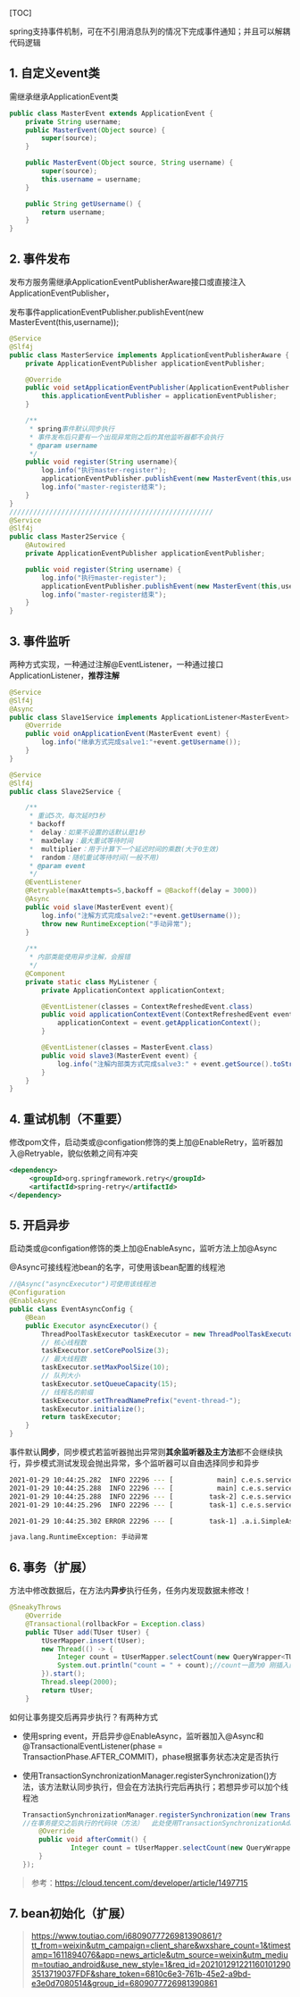 [TOC]

spring支持事件机制，可在不引用消息队列的情况下完成事件通知；并且可以解耦代码逻辑

## 1. 自定义event类

需继承继承ApplicationEvent类

```java
public class MasterEvent extends ApplicationEvent {
    private String username;
    public MasterEvent(Object source) {
        super(source);
    }

    public MasterEvent(Object source, String username) {
        super(source);
        this.username = username;
    }

    public String getUsername() {
        return username;
    }
}
```

## 2. 事件发布

发布方服务需继承ApplicationEventPublisherAware接口或直接注入ApplicationEventPublisher，

发布事件applicationEventPublisher.publishEvent(new MasterEvent(this,username));

```java
@Service
@Slf4j
public class MasterService implements ApplicationEventPublisherAware {
    private ApplicationEventPublisher applicationEventPublisher;

    @Override
    public void setApplicationEventPublisher(ApplicationEventPublisher applicationEventPublisher) {
        this.applicationEventPublisher = applicationEventPublisher;
    }

    /**
     * spring事件默认同步执行
     * 事件发布后只要有一个出现异常则之后的其他监听器都不会执行
     * @param username
     */
    public void register(String username){
        log.info("执行master-register");
        applicationEventPublisher.publishEvent(new MasterEvent(this,username));
        log.info("master-register结束");
    }
}
///////////////////////////////////////////////////
@Service
@Slf4j
public class Master2Service {
    @Autowired
    private ApplicationEventPublisher applicationEventPublisher;

    public void register(String username) {
        log.info("执行master-register");
        applicationEventPublisher.publishEvent(new MasterEvent(this,username));
        log.info("master-register结束");
    }
}
```

## 3. 事件监听

两种方式实现，一种通过注解@EventListener，一种通过接口ApplicationListener<Event>，**推荐注解**

```java
@Service
@Slf4j
@Async
public class Slave1Service implements ApplicationListener<MasterEvent> {
    @Override
    public void onApplicationEvent(MasterEvent event) {
        log.info("继承方式完成salve1:"+event.getUsername());
    }
}

@Service
@Slf4j
public class Slave2Service {

    /**
     * 重试5次，每次延时3秒
     * backoff
     *  delay：如果不设置的话默认是1秒
     *  maxDelay：最大重试等待时间
     *  multiplier：用于计算下一个延迟时间的乘数(大于0生效)
     *  random：随机重试等待时间(一般不用)
     * @param event
     */
    @EventListener
    @Retryable(maxAttempts=5,backoff = @Backoff(delay = 3000))
    @Async
    public void slave(MasterEvent event){
        log.info("注解方式完成salve2:"+event.getUsername());
        throw new RuntimeException("手动异常");
    }
    
    /**
     * 内部类能使用异步注解，会报错
     */
    @Component
    private static class MyListener {
        private ApplicationContext applicationContext;

        @EventListener(classes = ContextRefreshedEvent.class)
        public void applicationContextEvent(ContextRefreshedEvent event) {
            applicationContext = event.getApplicationContext();
        }

        @EventListener(classes = MasterEvent.class)
        public void slave3(MasterEvent event) {
            log.info("注解内部类方式完成salve3:" + event.getSource().toString());
        }
    }
}
```

## 4. 重试机制（不重要）

修改pom文件，启动类或@configation修饰的类上加@EnableRetry，监听器加入@Retryable，貌似依赖之间有冲突

```xml
<dependency>
     <groupId>org.springframework.retry</groupId>
     <artifactId>spring-retry</artifactId>
</dependency>
```

## 5. 开启异步

启动类或@configation修饰的类上加@EnableAsync，监听方法上加@Async

@Async可接线程池bean的名字，可使用该bean配置的线程池

```java
//@Async("asyncExecutor")可使用该线程池
@Configuration
@EnableAsync
public class EventAsyncConfig {
    @Bean
    public Executor asyncExecutor() {
        ThreadPoolTaskExecutor taskExecutor = new ThreadPoolTaskExecutor();
        // 核心线程数        
        taskExecutor.setCorePoolSize(3);
        // 最大线程数
        taskExecutor.setMaxPoolSize(10);
        // 队列大小                                      
        taskExecutor.setQueueCapacity(15);
        // 线程名的前缀 
        taskExecutor.setThreadNamePrefix("event-thread-");
        taskExecutor.initialize();
        return taskExecutor;
    }
}
```

事件默认**同步**，同步模式若监听器抛出异常则**其余监听器及主方法**都不会继续执行，异步模式测试发现会抛出异常，多个监听器可以自由选择同步和异步

```bash
2021-01-29 10:44:25.282  INFO 22296 --- [           main] c.e.s.service.master.MasterService       : 执行master-register
2021-01-29 10:44:25.288  INFO 22296 --- [           main] c.e.s.service.master.MasterService       : master-register结束
2021-01-29 10:44:25.288  INFO 22296 --- [         task-2] c.e.s.service.slave.Slave1Service        : 继承方式完成salve1:Alice
2021-01-29 10:44:25.296  INFO 22296 --- [         task-1] c.e.s.service.slave.Slave2Service        : 注解方式完成salve2:Alice

2021-01-29 10:44:25.302 ERROR 22296 --- [         task-1] .a.i.SimpleAsyncUncaughtExceptionHandler : Unexpected exception occurred invoking async method: public void com.example.springevent.service.slave.Slave2Service.slave(com.example.springevent.service.MasterEvent)

java.lang.RuntimeException: 手动异常
```

## 6. 事务（扩展）

方法中修改数据后，在方法内**异步**执行任务，任务内发现数据未修改！

```java
@SneakyThrows
    @Override
    @Transactional(rollbackFor = Exception.class)
    public TUser add(TUser tUser) {
        tUserMapper.insert(tUser);
        new Thread(() -> {
            Integer count = tUserMapper.selectCount(new QueryWrapper<TUser>().lambda().eq(TUser::getId, tUser.getId()));
            System.out.println("count = " + count);//count一直为0 刚插入的数据，这里却查不到
        }).start();
        Thread.sleep(2000);
        return tUser;
    }
```

如何让事务提交后再异步执行？有两种方式

- 使用spring event，开启异步@EnableAsync，监听器加入@Async和@TransactionalEventListener(phase = TransactionPhase.AFTER_COMMIT)，phase根据事务状态决定是否执行

- 使用TransactionSynchronizationManager.registerSynchronization()方法，该方法默认同步执行，但会在方法执行完后再执行；若想异步可以加个线程池

  ```java
  TransactionSynchronizationManager.registerSynchronization(new TransactionSynchronizationAdapter() {
  //在事务提交之后执行的代码块（方法）  此处使用TransactionSynchronizationAdapter，其实在Spring5后直接使用接口也很方便了
      @Override
      public void afterCommit() {
              Integer count = tUserMapper.selectCount(new QueryWrapper<TUser>().lambda().eq(TUser::getId, tUser.getId()));log.info("count="+count);
      }
  });
  ```

>参考：https://cloud.tencent.com/developer/article/1497715

## 7. bean初始化（扩展）

> https://www.toutiao.com/i6809077726981390861/?tt_from=weixin&utm_campaign=client_share&wxshare_count=1&timestamp=1611894076&app=news_article&utm_source=weixin&utm_medium=toutiao_android&use_new_style=1&req_id=2021012912211601012903513719037FDF&share_token=6810c6e3-761b-45e2-a9bd-e3e0d7080514&group_id=6809077726981390861